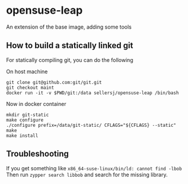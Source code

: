 # opensuse-leap

An extension of the base image, adding some tools

## How to build a statically linked git
For statically compiling git, you can do the following

On host machine
```
git clone git@github.com:git/git.git
git checkout maint
docker run -it -v $PWD/git:/data sellersj/opensuse-leap /bin/bash
```

Now in docker container
```
mkdir git-static
make configure
./configure prefix=/data/git-static/ CFLAGS="${CFLAGS} --static"
make
make install
```

## Troubleshooting
If you get something like `x86_64-suse-linux/bin/ld: cannot find -lbob`
Then run `zypper search libbob` and search for the missing library.
